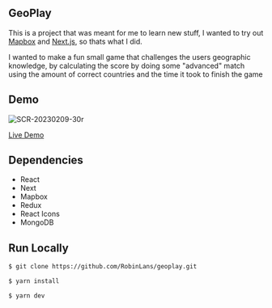 ## GeoPlay

This is a project that was meant for me to learn new stuff, I wanted to try out [Mapbox](https://www.mapbox.com/) and [Next.js](https://nextjs.org/), so thats what I did.

I wanted to make a fun small game that challenges the users geographic knowledge, by calculating the score by doing some "advanced" match using the amount of correct countries and the time it took to finish the game

## Demo
![SCR-20230209-30r](https://user-images.githubusercontent.com/78489322/217689653-feeaff4f-6bc2-4b3c-bf38-8f2d70042bee.png)

[Live Demo](https://geoplay.vercel.app/)

## Dependencies

- React
- Next
- Mapbox
- Redux
- React Icons
- MongoDB

## Run Locally

```sh
$ git clone https://github.com/RobinLans/geoplay.git
```

```sh
$ yarn install
```

```sh
$ yarn dev
```
